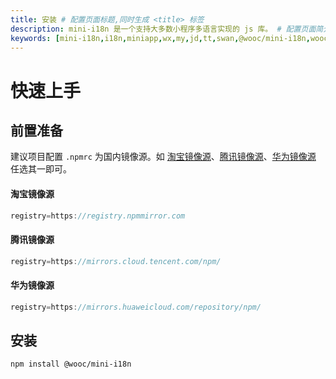 ```yaml
---
title: 安装 # 配置页面标题,同时生成 <title> 标签
description: mini-i18n 是一个支持大多数小程序多语言实现的 js 库。 # 配置页面简介，同时用于生成 <meta> 标签
keywords: [mini-i18n,i18n,miniapp,wx,my,jd,tt,swan,@wooc/mini-i18n,wooc] # 配置页面关键词，同时用于生成 <meta> 标签
---
```


# 快速上手

## 前置准备
建议项目配置 ```.npmrc``` 为国内镜像源。如 <a href='https://npmmirror.com' target="_blank">淘宝镜像源</a>、<a href='https://mirrors.cloud.tencent.com' target="_blank">腾讯镜像源</a>、<a href='https://mirrors.huaweicloud.com' target="_blank">华为镜像源</a> 任选其一即可。

#### 淘宝镜像源
```js
registry=https://registry.npmmirror.com
```

#### 腾讯镜像源
```js
registry=https://mirrors.cloud.tencent.com/npm/
```

#### 华为镜像源
```js
registry=https://mirrors.huaweicloud.com/repository/npm/
```


## 安装

```bash
npm install @wooc/mini-i18n
```

